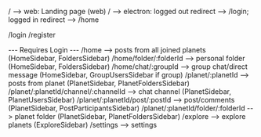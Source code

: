 / --> web: Landing page (web)
/ --> electron: logged out redirect --> /login; logged in redirect --> /home

/login
/register

--- Requires Login ---
/home --> posts from all joined planets (HomeSidebar, FoldersSidebar)
/home/folder/:folderId --> personal folder (HomeSidebar, FoldersSidebar)
/home/chat/:groupId --> group chat/direct message (HomeSidebar, GroupUsersSidebar if group)
/planet/:planetId --> posts from planet (PlanetSidebar, PlanetFoldersSidebar)
/planet/:planetId/channel/:channelId --> chat channel (PlanetSidebar, PlanetUsersSidebar)
/planet/:planetId/post/:postId --> post/comments (PlanetSidebar, PostParticipantsSidebar)
/planet/:planetId/folder/:folderId --> planet folder (PlanetSidebar, PlanetFoldersSidebar)
/explore --> explore planets (ExploreSidebar)
/settings --> settings
